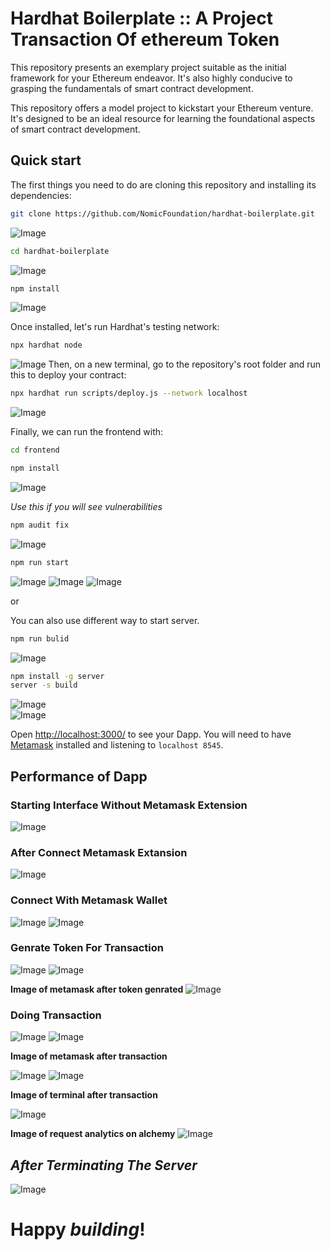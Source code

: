 # Hardhat Boilerplate :: A Project Transaction Of ethereum Token

This repository presents an exemplary project suitable as the initial framework for your Ethereum endeavor. It's also highly conducive to grasping the fundamentals of smart contract development.


This repository offers a model project to kickstart your Ethereum venture. It's designed to be an ideal resource for learning the foundational aspects of smart contract development.


## Quick start

The first things you need to do are cloning this repository and installing its
dependencies:

```sh
git clone https://github.com/NomicFoundation/hardhat-boilerplate.git
```
![Image](<../src boiler/Screenshot from 2024-04-17 19-53-33.png>) 
```sh
cd hardhat-boilerplate
```
![Image](<../src boiler/Screenshot from 2024-04-17 20-39-30.png>) 
```sh
npm install
```
![Image](<../src boiler/Screenshot from 2024-04-17 20-40-32.png>) 

Once installed, let's run Hardhat's testing network:

```sh
npx hardhat node
```
![Image](<../src boiler/Screenshot from 2024-04-17 21-32-18.png>)
Then, on a new terminal, go to the repository's root folder and run this to
deploy your contract:

```sh
npx hardhat run scripts/deploy.js --network localhost
```
![Image](<../src boiler/Screenshot from 2024-04-17 20-43-08.png>) 

Finally, we can run the frontend with:

```sh
cd frontend
```

```sh
npm install
```
![Image](<../src boiler/Screenshot from 2024-04-17 19-44-24.png>) 

_Use this if you will see vulnerabilities_
```sh
npm audit fix
```
![Image](<../src boiler/Screenshot from 2024-04-17 20-40-13.png>) 
```sh
npm run start
```
![Image](<../src boiler/Screenshot from 2024-04-17 21-40-26.png>) 
![Image](<../src boiler/Screenshot from 2024-04-17 20-59-24.png>) 
![Image](<../src boiler/Screenshot from 2024-04-17 21-00-30.png>) 

or 

You can also use different way to start server.
```sh
npm run bulid
```
 
![Image](<../src boiler/Screenshot from 2024-04-17 22-02-08.png>)
```sh
npm install -g server 
server -s build
```
![Image](<../src boiler/Screenshot from 2024-04-17 22-02-49.png>)  
![Image](<../src boiler/Screenshot from 2024-04-17 22-03-10.png>)

Open [http://localhost:3000/](http://localhost:3000/) to see your Dapp. You will
need to have [Metamask](https://metamask.io) installed and listening to `localhost 8545`.

## Performance of Dapp
### **Starting Interface Without Metamask Extension**
![Image](<../src boiler/Screenshot from 2024-04-17 21-00-57.png>)
### **After Connect Metamask Extansion**
![Image](<../src boiler/Screenshot from 2024-04-17 21-06-58.png>) 
### **Connect With Metamask Wallet**
<div>
    <img src="../src boiler/Screenshot from 2024-04-17 21-08-06.png" alt="Image"/> 
    <img src="../src boiler/Screenshot from 2024-04-17 21-08-15.png" alt="Image"/> 
</div>

### **Genrate Token For Transaction**
![Image](<../src boiler/Screenshot from 2024-04-17 21-24-10.png>) 
![Image](<../src boiler/Screenshot from 2024-04-17 21-25-56.png>)

   **Image of metamask after token genrated**
   ![Image](<../src boiler/Screenshot from 2024-04-17 21-26-27.png>)

### **Doing Transaction** 
![Image](<../src boiler/Screenshot from 2024-04-17 21-29-17.png>)
![Image](<../src boiler/Screenshot from 2024-04-17 22-05-51.png>)

   **Image of metamask after transaction** 

   ![Image](<../src boiler/Screenshot from 2024-04-17 21-29-56.png>) 
   ![Image](<../src boiler/Screenshot from 2024-04-17 21-30-12.png>)
   
   **Image of terminal after transaction**

   ![Image](<../src boiler/Screenshot from 2024-04-17 22-09-38.png>)
  
  **Image of request analytics on alchemy**
  ![Image](<../src boiler/Screenshot from 2024-04-17 20-52-33.png>)

## _After Terminating The Server_
![Image](<../src boiler/Screenshot from 2024-04-17 22-11-34.png>)


# **Happy _building_!**
